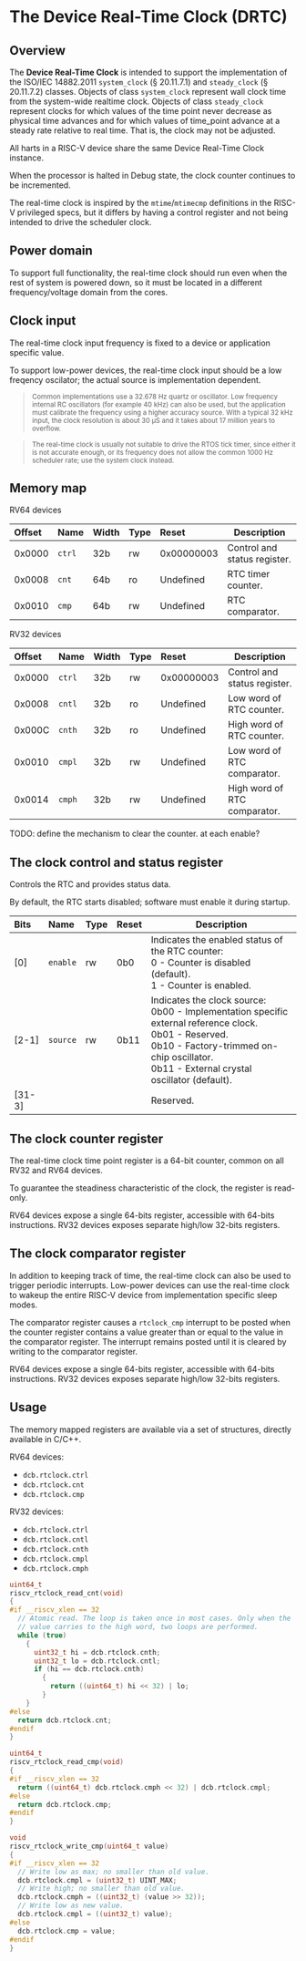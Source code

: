 # The Device Real-Time Clock (DRTC)

## Overview

The **Device Real-Time Clock** is intended to support the implementation of the ISO/IEC 14882.2011 
`system_clock` (§ 20.11.7.1) and `steady_clock` (§ 20.11.7.2) classes. Objects of class 
`system_clock` represent wall clock time from the system-wide realtime clock. Objects of 
class `steady_clock` represent clocks for which values of the time point never decrease as 
physical time advances and for which values of time_point advance at a steady rate 
relative to real time. That is, the clock may not be adjusted.

All harts in a RISC-V device share the same Device Real-Time Clock instance.

When the processor is halted in Debug state, the clock counter continues to be incremented.

The real-time clock is inspired by the `mtime`/`mtimecmp` definitions in the RISC-V privileged specs, 
but it differs by having a control register and not being intended to drive the scheduler clock.

## Power domain

To support full functionality, the real-time clock should run even when the 
rest of system is powered down, so it must be located in a different frequency/voltage 
domain from the cores.

## Clock input

The real-time clock input frequency is fixed to a device or application specific value.

To support low-power devices, the real-time clock input should be a low freqency oscilator; the actual 
source is implementation dependent. 

> <sup>Common implementations use a 32.678 Hz quartz or oscillator.
  Low frequency internal RC oscillators (for example 40 kHz) can also be used, but the application 
  must calibrate the frequency using a higher accuracy source. With a typical 32 kHz input, 
  the clock resolution 
  is about 30 µS and it takes about 17 million years to overflow. </sup>

> <sup>The real-time clock is usually not suitable to drive the RTOS tick timer, since either 
  it is not accurate enough, or its frequency does not allow the common 1000 Hz scheduler rate; 
  use the system clock instead.</sup>

## Memory map

RV64 devices

| Offset | Name | Width | Type | Reset | Description | 
|:-------|:-----|:------|:-----|:------|-------------|
| 0x0000 | `ctrl` | 32b | rw | 0x00000003 | Control and status register. |
| 0x0008 | `cnt` | 64b | ro | Undefined | RTC timer counter. |
| 0x0010 | `cmp` | 64b | rw | Undefined | RTC comparator. |

RV32 devices

| Offset | Name | Width | Type | Reset | Description | 
|:-------|:-----|:------|:-----|:------|-------------|
| 0x0000 | `ctrl` | 32b | rw | 0x00000003 | Control and status register. |
| 0x0008 | `cntl` | 32b | ro | Undefined | Low word of RTC counter. |
| 0x000C | `cnth` | 32b | ro | Undefined | High word of RTC counter. |
| 0x0010 | `cmpl` | 32b | rw | Undefined | Low word of RTC comparator. |
| 0x0014 | `cmph` | 32b | rw | Undefined | High word of RTC comparator. |

TODO: define the mechanism to clear the counter. at each enable?

## The clock control and status register

Controls the RTC and provides status data.

By default, the RTC starts disabled; software must enable it during startup.

| Bits | Name | Type | Reset | Description |
|:-----|:-----|:-----|:------|-------------|
| [0] | `enable` | rw | 0b0 | Indicates the enabled status of the RTC counter: <br> 0 - Counter is disabled (default). <br> 1 - Counter is enabled. |
| [2-1] | `source` | rw | 0b11 | Indicates the clock source: <br> 0b00 - Implementation specific external reference clock. <br> 0b01 - Reserved. <br> 0b10 - Factory-trimmed on-chip oscillator. <br> 0b11 - External crystal oscillator (default). |
| [31-3] |||| Reserved. |


## The clock counter register

The real-time clock time point register is a 64-bit counter, common on all RV32 and RV64 devices.

To guarantee the steadiness characteristic of the clock, the register is read-only. 

RV64 devices expose a single 64-bits register, accessible with 64-bits instructions. 
RV32 devices exposes separate high/low 32-bits registers.

## The clock comparator register

In addition to keeping track of time, the real-time clock can also be used to
trigger periodic interrupts. Low-power devices 
can use the real-time clock to wakeup the entire RISC-V device from implementation 
specific sleep modes.

The comparator register causes a `rtclock_cmp` interrupt to be posted when the 
counter register 
contains a value greater than or equal to the value in the comparator register.
The interrupt remains posted until it is cleared by writing to the comparator register.

RV64 devices expose a single 64-bits register, accessible with 64-bits instructions. 
RV32 devices exposes separate high/low 32-bits registers.

## Usage

The memory mapped registers are available via a set of structures, directly available in C/C++.

RV64 devices:

- `dcb.rtclock.ctrl`
- `dcb.rtclock.cnt` 
- `dcb.rtclock.cmp` 

RV32 devices:

- `dcb.rtclock.ctrl`
- `dcb.rtclock.cntl`
- `dcb.rtclock.cnth`
- `dcb.rtclock.cmpl`
- `dcb.rtclock.cmph`

```c
uint64_t 
riscv_rtclock_read_cnt(void)
{
#if __riscv_xlen == 32
  // Atomic read. The loop is taken once in most cases. Only when the
  // value carries to the high word, two loops are performed.
  while (true)
    {
      uint32_t hi = dcb.rtclock.cnth;
      uint32_t lo = dcb.rtclock.cntl;
      if (hi == dcb.rtclock.cnth)
        {
          return ((uint64_t) hi << 32) | lo;
        }
    }
#else
  return dcb.rtclock.cnt;
#endif
}

uint64_t 
riscv_rtclock_read_cmp(void)
{
#if __riscv_xlen == 32
  return ((uint64_t) dcb.rtclock.cmph << 32) | dcb.rtclock.cmpl;
#else
  return dcb.rtclock.cmp;
#endif
}

void 
riscv_rtclock_write_cmp(uint64_t value)
{
#if __riscv_xlen == 32
  // Write low as max; no smaller than old value.
  dcb.rtclock.cmpl = (uint32_t) UINT_MAX;
  // Write high; no smaller than old value.
  dcb.rtclock.cmph = ((uint32_t) (value >> 32));
  // Write low as new value.
  dcb.rtclock.cmpl = ((uint32_t) value);
#else
  dcb.rtclock.cmp = value;
#endif
}
```
